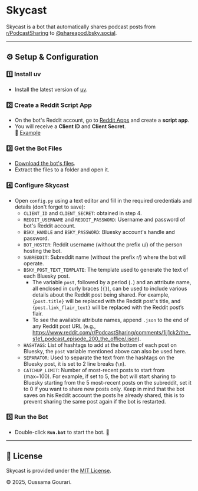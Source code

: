 # Skycast

Skycast is a bot that automatically shares podcast posts from [r/PodcastSharing](https://www.reddit.com/r/PodcastSharing) to [@shareapod.bsky.social](https://bsky.app/profile/shareapod.bsky.social).

---

## ⚙️ Setup & Configuration

### 1️⃣ Install uv
- Install the latest version of [uv](https://docs.astral.sh/uv/getting-started/installation/).

### 2️⃣ Create a Reddit Script App
- On the bot's Reddit account, go to [Reddit Apps](https://www.reddit.com/prefs/apps) and create a **script app**.
- You will receive a **Client ID** and **Client Secret**.  
  📌 [Example](https://imgur.com/QNzBmkN)

### 3️⃣ Get the Bot Files
- [Download the bot's files](https://github.com/oussama-gourari/Skycast/archive/refs/heads/main.zip).
- Extract the files to a folder and open it.

### 4️⃣ Configure Skycast
- Open `config.py` using a text editor and fill in the required credentials and details (don't forget to save):
   - `CLIENT_ID` and `CLIENT_SECRET`: obtained in step 4.
   - `REDDIT_USERNAME` and `REDDIT_PASSWORD`: Username and password of bot's Reddit account.
   - `BSKY_HANDLE` and `BSKY_PASSWORD`: Bluesky account's handle and password.
   - `BOT_HOSTER`: Reddit username (without the prefix u/) of the person hosting the bot.
   - `SUBREDDIT`: Subreddit name (without the prefix r/) where the bot will operate.
   - `BSKY_POST_TEXT_TEMPLATE`: The template used to generate the text of each Bluesky post.
      - The variable `post`, followed by a period (`.`) and an attribute name, all enclosed in curly braces (`{}`), can be used to include various details about the Reddit post being shared. For example, `{post.title}` will be replaced with the Reddit post's title, and `{post.link_flair_text}` will be replaced with the Reddit post’s flair.
      - To see the available attribute names, append `.json` to the end of any Reddit post URL (e.g., https://www.reddit.com/r/PodcastSharing/comments/1ij1ck2/the_s1e1_podcast_episode_200_the_office/.json).
   - `HASHTAGS`: List of hashtags to add at the bottom of each post on Bluesky, the `post` variable mentioned above can also be used here.
   - `SEPARATOR`: Used to separate the text from the hashtags on the Bluesky post, it is set to 2 line breaks (`\n`).
   - `CATCHUP_LIMIT`: Number of most-recent posts to start from (max=100). For example, if set to 5, the bot will start sharing to Bluesky starting from the 5 most-recent posts on the subreddit, set it to 0 if you want to share new posts only. Keep in mind that the bot saves on his Reddit account the posts he already shared, this is to prevent sharing the same post again if the bot is restarted.

### 5️⃣ Run the Bot
- Double-click **`Run.bat`** to start the bot. 🎉

---

## 📜 License
Skycast is provided under the [MIT License](https://github.com/oussama-gourari/Skycast/blob/main/LICENSE).

&copy; 2025, Oussama Gourari.
